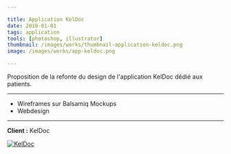 ```yaml
---

title: Application KelDoc
date: 2018-01-01
tags: application
tools: [photoshop, illustrator]
thumbnail: /images/works/thumbnail-application-keldoc.png
image: /images/works/app-keldoc.png

---
```


Proposition de la refonte du design de l'application KelDoc dédié aux patients.

---

- Wireframes sur Balsamiq Mockups
- Webdesign

---

**Client :** KelDoc

[![KelDoc](/images/works/app-keldoc.png)](/images/works/app-keldoc.png)
